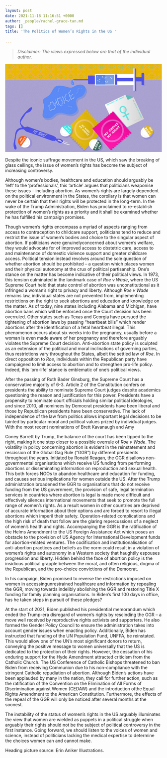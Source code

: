 ```yaml
---
layout: post
date: 2021-11-18 11:16:51 +0000
author: _people/rachel-grace-tan.md
tags: []
title: 'The Politics of Women’s Rights in the US '

---
```

> _Disclaimer: The views expressed below are that of the individual author._

![](/uploads/rgt-pic-edited.png)

Despite the iconic suffrage movement in the US, which saw the breaking of glass ceilings, the issue of women’s rights has become the subject of increasing controversy.

Although women’s bodies, healthcare and education should arguably be ‘left’ to the ‘professionals’, this ‘article’ argues that politicians weaponise these issues – including abortion. As women’s rights are largely dependent on the political environment in the States, the corollary is that women can never be certain that their rights will be protected in the long-term. In the wake of the Trump Administration, Biden has proclaimed to re-establish protection of women’s rights as a priority and it shall be examined whether he has fulfilled his campaign promises.

Though women’s rights encompass a myriad of aspects ranging from access to contraception to childcare support, politicians tend to reduce and restrict the issue of women’s bodies and choice to the singular aspect of abortion. If politicians were genuinelyconcerned about women’s welfare, they would advocate for of improved access to obstetric care, access to and maintenance of domestic violence support and greater childcare access. Political tension instead revolves around the sole question of whether abortion should be prohibited – a question which places women and their physical autonomy at the crux of political partisanship. One’s stance on the matter has become indicative of their political views. In 1973, this tension culminated in the landmark case of _Roe v Wade_, where the US Supreme Court held that state control of abortion was unconstitutional as it infringed a woman’s right to privacy and liberty. Although _Roe v Wade_ remains law, individual states are not prevented from, implementing restrictions on the right to seek abortions and education and knowledge on the matter. As of today, nine states including Alabama and Michigan, have abortion bans which will be enforced once the Court decision has been overruled. Other states such as Texas and Georgia have pursued the tightening of abortion laws by passing “heartbeat bills” which render abortions after the identification of a fetal heartbeat illegal. This phenomenon occurs about six weeks into the pregnancy, usually before a woman is even made aware of her pregnancy and therefore arguably violates the Supreme Court decision. Anti-abortion state policy is sculpted as an extension of the political and moral inclinations of governing parties, thus restrictions vary throughout the States, albeit the settled law of _Roe_. In direct opposition to _Roe_, individuals within the Republican party have campaigned to limit access to abortion and to strengthen pro-life policy. Indeed, this ‘pro-life’ stance is emblematic of one’s political views.

After the passing of Ruth Bader Ginsburg, the Supreme Court has a conservative majority of 6-3. Article 2 of the Constitution confers on presidents the ability to nominate Supreme Court judges despite academics questioning the reason and justification for this power. Presidents have a propensity to nominate court officials holding similar political ideologies, and since 2010, all nominees by Democrat presidents have been liberal and those by Republican presidents have been conservative. The lack of independence of the law from politics allows important legal decisions to be tainted by particular moral and political values prized by individual judges. With the most recent nominations of Brett Kavanaugh and Amy

Coney Barrett by Trump, the balance of the court has been tipped to the right, making it one step closer to a possible overrule of _Roe v Wade_. The volatility in policy concerning abortion is evident in the reinstatement and rescission of the Global Gag Rule (“GGR”) by different presidents throughout the years. Initiated by Ronald Reagan, the GGR disallows non-governmental organisations which receive US funding from performing abortions or disseminating information on reproduction and sexual health. This both forces NGOs to abandon healthcare and education for funding, and causes serious implications for women outside the US. After the Trump administration broadened the GGR to organisations that do not receive funding from the US government, the provision of safe, legal termination services in countries where abortion is legal is made more difficult and effectively silences international movements that seek to promote the full range of women’s rights. As a result women in other countries are deprived of accurate information about their options and are forced to resort to illegal abortions which imperil their safety. Operation-related complications and the high risk of death that follow are the glaring repercussions of a neglect of women’s health and rights. Accompanying the GGR is the ratification of the Helms Amendment to the US Foreign Assistance Act which poses an obstacle to the provision of US Agency for International Development funds for abortion-related ventures. The codification and institutionalisation of anti-abortion practices and beliefs as the norm could result in a violation of women’s rights and autonomy in a Western society that haughtily espouses progression and liberty. Hidden behind the face of abortion policy is the insidious political grapple between the moral, and often religious, dogma of the Republican, and the pro-choice convictions of the Democrat.

In his campaign, Biden promised to reverse the restrictions imposed on women in accessingunrestrained healthcare and information by repealing the GGR, moving towards indelibly abolishing the GGR and restoring Title X funding for family planning organisations. In Biden’s first 100 days in office, has he taken steps in pursuit of these pledges?

At the start of 2021, Biden published his presidential memorandum which ended the Trump-era disregard of women’s rights by rescinding the GGR – a move well received by reproductive rights activists and supporters. He also formed the Gender Policy Council to ensure the administration takes into account gender issues when enacting policy. Additionally, Biden has instructed that funding of the UN Population Fund, UNFPA, be reinstated. This would allow one of the UN’s most significant donors to return, conveying the positive message to women universally that the US is dedicated to the protection of their rights. However, the cessation of his enduring support for the Hyde Amendment attracted criticism from the Catholic Church. The US Conference of Catholic Bishops threatened to ban Biden from receiving Communion due to his non-compliance with the stringent Catholic repudiation of abortion. Although Biden’s actions have been applauded by many in the nation, they call for further action, such as the ratification of the Convention on the Elimination of All Forms of Discrimination against Women (CEDAW) and the introduction ofthe Equal Rights Amendment to the American Constitution. Furthermore, the effects of the repeal of the GGR will only be noticed after several months at the soonest.

The instability of the status of women’s rights in the US arguably illuminates the view that women are wielded as puppets in a political struggle when arguably their rights should not be the subject of political controversy in the first instance. Going forward, we should listen to the voices of women and science, instead of politicians lacking the medical expertise to determine the choices women can and cannot make.

Heading picture source: Erin Aniker Illustrations.